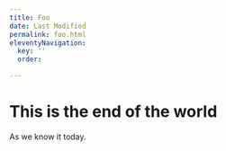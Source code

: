 ```yaml
---
title: Foo
date: Last Modified
permalink: foo.html
eleventyNavigation:
  key: ''
  order: 

---
```

# This is the end of the world

As we know it today. 